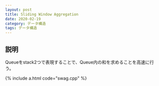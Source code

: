 ```yaml
---
layout: post
title: Sliding Window Aggregation
date: 2020-02-19
category: データ構造
tags: データ構造
---
```


## 説明
Queueをstack2つで表現することで、Queue内の和を求めることを高速に行う。


{% include a.html code="swag.cpp" %}
